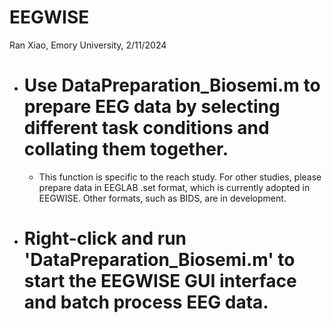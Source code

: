 # EEGWISE
Ran Xiao, Emory University, 2/11/2024

- # Use DataPreparation_Biosemi.m to prepare EEG data by selecting different task conditions and collating them together.
  - This function is specific to the reach study. For other studies, please prepare data in EEGLAB .set format, which is currently adopted in EEGWISE.
Other formats, such as BIDS, are in development.

- # Right-click and run 'DataPreparation_Biosemi.m' to start the EEGWISE GUI interface and batch process EEG data. 
